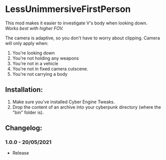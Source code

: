 # LessUnimmersiveFirstPerson

This mod makes it easier to investigate V's body when looking down.  
*Works best with higher FOV.*

The camera is adaptive, so you don't have to worry about clipping. Camera will only apply when:
1. You're looking down
2. You're not holding any weapons
3. You're not in a vehicle
4. You're not in fixed camera cutscene.
5. You're not carrying a body

## Installation:

1. Make sure you've installed Cyber Engine Tweaks.
2. Drop the content of an archive into your cyberpunk directory (where the "bin" folder is).

## Changelog:


### 1.0.0 - 20/05/2021
- Release
